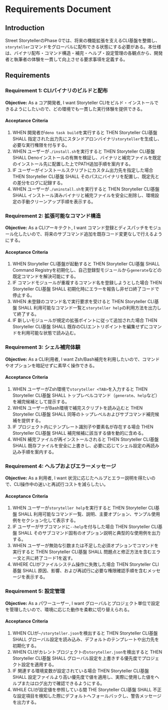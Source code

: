 # Requirements Document

## Introduction
Street StorytellerのPhase 0では、将来の機能拡張を支えるCLI基盤を整備し、`storyteller`コマンドをグローバルに配布できる状態にする必要がある。本仕様は、バイナリ配布・コマンド構造・補完・ヘルプ・設定管理の各観点から、開発者と執筆者の体験を一貫して向上させる要求事項を定義する。

## Requirements

### Requirement 1: CLIバイナリのビルドと配布
**Objective:** As a コア開発者, I want Storyteller CLIをビルド・インストールできるようにしたいので、どの環境でも一貫した実行体験を提供できる。

#### Acceptance Criteria
1. WHEN 開発者が`deno task build`を実行すると THEN Storyteller CLI基盤 SHALL 指定された出力先にスタンドアロンバイナリ`storyteller`を生成し、必要な実行権限を付与する。
2. WHEN ユーザーが`./install.sh`を実行すると THEN Storyteller CLI基盤 SHALL Denoインストールの有無を検証し、バイナリと補完ファイルを既定のインストール先に配置した上でPATH追加手順を案内する。
3. IF ユーザーがインストールスクリプトにカスタム出力先を指定した場合 THEN Storyteller CLI基盤 SHALL そのパスにバイナリを配置し、既定先との差分をログに記録する。
4. WHEN ユーザーが`./uninstall.sh`を実行すると THEN Storyteller CLI基盤 SHALL インストール済みバイナリと補完ファイルを安全に削除し、環境設定の手動クリーンアップ手順を表示する。

### Requirement 2: 拡張可能なコマンド構造
**Objective:** As a CLIアーキテクト, I want コマンド登録とディスパッチをモジュール化したいので、将来のサブコマンド追加を既存コード変更なしで行えるようにする。

#### Acceptance Criteria
1. WHEN Storyteller CLI基盤が起動すると THEN Storyteller CLI基盤 SHALL Command Registryを初期化し、自己登録型モジュールから`generate`などの既定コマンドを解決可能にする。
2. IF コマンドモジュールが重複するコマンド名を登録しようとした場合 THEN Storyteller CLI基盤 SHALL 初期化時にエラーを報告し非ゼロ終了コードで停止する。
3. WHEN 未登録のコマンド名で実行要求を受けると THEN Storyteller CLI基盤 SHALL 利用可能なコマンド一覧と`storyteller help`の利用方法を出力して終了する。
4. IF 新しいモジュールが規定の拡張ポイントに従って追加された場合 THEN Storyteller CLI基盤 SHALL 既存のCLIエントリポイントを編集せずにコマンドを利用可能な状態で読み込む。

### Requirement 3: シェル補完体験
**Objective:** As a CLI利用者, I want Zsh/Bash補完を利用したいので、コマンドやオプションを暗記せずに素早く操作できる。

#### Acceptance Criteria
1. WHEN ユーザーがZsh環境で`storyteller <TAB>`を入力すると THEN Storyteller CLI基盤 SHALL トップレベルコマンド（`generate`、`help`など）を補完候補として提示する。
2. WHEN ユーザーがBash環境で補完スクリプトを読み込むと THEN Storyteller CLI基盤 SHALL 同等のトップレベルおよびサブコマンド補完候補を提供する。
3. IF プロジェクト内にテンプレート識別子や要素名が存在する場合 THEN Storyteller CLI基盤 SHALL 補完候補に該当する値を動的に含める。
4. WHEN 補完ファイルが再インストールされると THEN Storyteller CLI基盤 SHALL 既存ファイルを安全に上書きし、必要に応じてシェル設定の再読み込み手順を案内する。

### Requirement 4: ヘルプおよびエラーメッセージ
**Objective:** As a 利用者, I want 状況に応じたヘルプとエラー説明を得たいので、CLI操作中の迷いと再試行コストを減らしたい。

#### Acceptance Criteria
1. WHEN ユーザーが`storyteller help`を実行すると THEN Storyteller CLI基盤 SHALL 利用可能なコマンド一覧、説明、主要オプション、サンプル使用例をセクション化して表示する。
2. IF ユーザーがサブコマンドに`--help`を付与した場合 THEN Storyteller CLI基盤 SHALL そのサブコマンド固有のオプション説明と典型的な使用例を出力する。
3. WHEN ユーザーが無効な引数または不足した必須オプションでコマンドを実行すると THEN Storyteller CLI基盤 SHALL 問題点と修正方法を含むエラー文と共に終了コード1を返す。
4. WHERE CLIがファイルシステム操作に失敗した場合 THEN Storyteller CLI基盤 SHALL 原因、影響、および再試行に必要な権限確認手順を含むメッセージを表示する。

### Requirement 5: 設定管理
**Objective:** As a パワーユーザー, I want グローバルとプロジェクト単位で設定を管理したいので、環境に応じた動作を柔軟に切り替えられる。

#### Acceptance Criteria
1. WHEN CLIが`~/storyteller.json`を検出すると THEN Storyteller CLI基盤 SHALL グローバル設定を読み込み、デフォルトのテンプレートや出力先を初期化する。
2. WHEN CLIがカレントプロジェクトの`storyteller.json`を検出すると THEN Storyteller CLI基盤 SHALL グローバル設定を上書きする優先度でプロジェクト設定を適用する。
3. IF 関連する環境変数が設定されている場合 THEN Storyteller CLI基盤 SHALL 設定ファイルより高い優先度で値を適用し、実際に使用した値をヘルプまたはログ出力で確認できるようにする。
4. WHILE CLIが設定値を参照している間 THE Storyteller CLI基盤 SHALL 不正な設定項目を検知した際にデフォルトへフォールバックし、警告メッセージを出力する。
